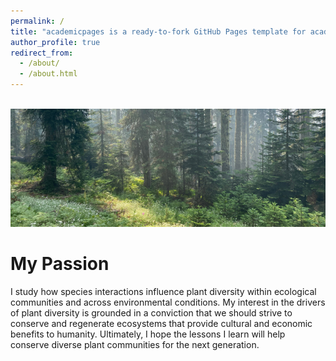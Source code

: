 ```yaml
---
permalink: /
title: "academicpages is a ready-to-fork GitHub Pages template for academic personal websites"
author_profile: true
redirect_from: 
  - /about/
  - /about.html
---
```


<br/><img src='/images/banner.png'>

My Passion
======
I study how species interactions influence plant diversity within ecological communities and across environmental conditions. My interest in the drivers of plant diversity is grounded in a conviction that we should strive to conserve and regenerate ecosystems that provide cultural and economic benefits to humanity. Ultimately, I hope the lessons I learn will help conserve diverse plant communities for the next generation.

